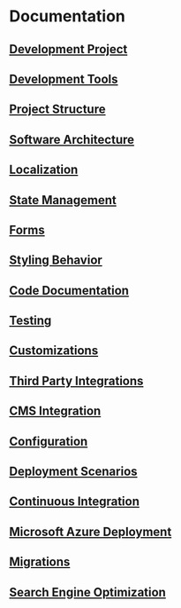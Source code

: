 # Documentation

## [Development Project](./development-project.md)

## [Development Tools](./development-tools.md)

## [Project Structure](./project-structure.md)

## [Software Architecture](./software-architecture.md)

## [Localization](./localization.md)

## [State Management](./state-management.md)

## [Forms](./forms.md)

## [Styling Behavior](./styling-behavior.md)

## [Code Documentation](./code-documentation.md)

## [Testing](./testing.md)

## [Customizations](./customizations.md)

## [Third Party Integrations](./third-party-integrations.md)

## [CMS Integration](./cms-integration.md)

## [Configuration](./configuration.md)

## [Deployment Scenarios](./deployment-scenarios.md)

## [Continuous Integration](./continous-integration.md)

## [Microsoft Azure Deployment](./microsoft-azure-deployment.md)

## [Migrations](./migrations.md)

## [Search Engine Optimization](./search-engine-optimization.md)
